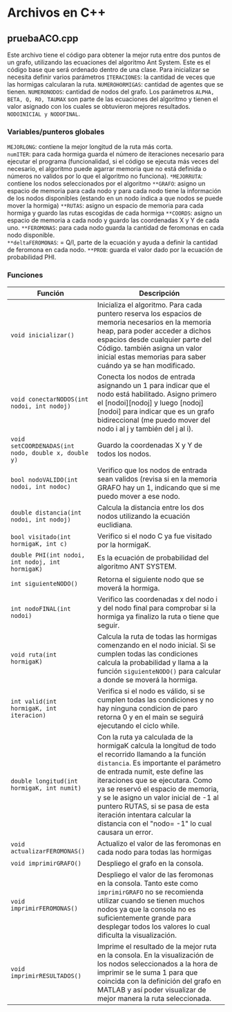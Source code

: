 # Archivos en C++
## pruebaACO.cpp
Este archivo tiene el código para obtener la mejor ruta entre dos puntos de un grafo, utilizando las ecuaciones del algoritmo Ant System. Este es el código base que será ordenado dentro de una clase. Para inicializar se necesita definir varios parámetros `ITERACIONES`: la cantidad de veces que las hormigas calcularan la ruta. `NUMEROHORMIGAS`: cantidad de agentes que se tienen. `NUMERONODOS`: cantidad de nodos del grafo. Los parámetros `ALPHA, BETA, Q, RO, TAUMAX` son parte de las ecuaciones del algoritmo y tienen el valor asignado con los cuales se obtuvieron mejores resultados. `NODOINICIAL y NODOFINAL`.
### Variables/punteros globales
`MEJORLONG`: contiene la mejor longitud de la ruta más corta. <br />
`numITER`: para cada hormiga guarda el número de iteraciones necesario para ejecutar el programa (funcionalidad, si el código se ejecuta más veces del necesario, el algoritmo puede agarrar memoria que no está definida o números no validos por lo que el algoritmo no funciona).
`*MEJORRUTA`: contiene los nodos seleccionados por el algoritmo
`**GRAFO`: asigno un espacio de memoria para cada nodo y para cada nodo tiene la información de los nodos disponibles (estando en un nodo indica a que nodos se puede mover la hormiga)
`**RUTAS`:  asigno un espacio de memoria para cada hormiga y guardo las rutas escogidas de cada hormiga
`**COORDS`: asigno un espacio de memoria a cada nodo y guardo las coordenadas X y Y de cada uno.
`**FEROMONAS`: para cada nodo guarda la cantidad de feromonas en cada nodo disponible.  
`**deltaFEROMONAS`: = Q/l, parte de la ecuación y ayuda a definir la cantidad de feromona en cada nodo. 
`**PROB`: guarda el valor dado por la ecuación de probabilidad PHI.
### Funciones
| Función        |Descripción                                                  	|
|----------------|--------------------------------------------------------------|
|`void inicializar()`|Inicializa el algoritmo. Para cada puntero reserva los espacios de memoria necesarios en la memoria heap, para poder acceder a dichos espacios desde cualquier parte del Código. también asigna un valor inicial estas memorias para saber cuándo ya se han modificado. |          								
|`void conectarNODOS(int nodoi, int nodoj)`|Conecta los nodos de entrada asignando un 1 para indicar que el nodo está habilitado. Asigno primero el [nodoi][nodoj] y luego [nodoj][nodoi] para indicar que es un grafo bidireccional (me puedo mover del nodo i al j y también del j al i). |
|`void setCOORDENADAS(int nodo, double x, double y)`|Guardo la coordenadas X y Y de todos los nodos.| 
|`bool nodoVALIDO(int nodoi, int nodoc)`| Verifico que los nodos de entrada sean validos (revisa si en la memoria GRAFO hay un 1, indicando que si me puedo mover a ese nodo.|
|`double distancia(int nodoi, int nodoj)`|Calcula la distancia entre los dos nodos utilizando la ecuación euclidiana.  |
|`bool visitado(int hormigaK, int c)`|Verifico si el nodo C ya fue visitado por la hormigaK.|
|`double PHI(int nodoi, int nodoj, int hormigaK)`|Es la ecuación de probabilidad del algoritmo ANT SYSTEM. |
|`int siguienteNODO()`|Retorna el siguiente nodo que se moverá la hormiga. |
|`int nodoFINAL(int nodoi)`|Verifico las coordenadas x del nodo i y del nodo final para comprobar si la hormiga ya finalizo la ruta o tiene que seguir. |
|`void ruta(int hormigaK)`|Calcula la ruta de todas las hormigas comenzando en el nodo inicial. Si se cumplen todas las condiciones calcula la probabilidad y llama a la función `siguienteNODO()` para calcular a donde se moverá la hormiga. |
|`int valid(int hormigaK, int iteracion)`|Verifica si el nodo es válido, si se cumplen todas las condiciones y no hay ninguna condicion de paro retorna 0 y en el main se seguirá ejecutando el ciclo while.|
|`double longitud(int hormigaK, int numit)`|Con la ruta ya calculada de la hormigaK calcula la longitud de todo el recorrido llamando a la función `distancia`. Es importante el parámetro de entrada numit, este define las iteraciones que se ejecutara. Como ya se reservó el espacio de memoria, y se le asigno un valor inicial de -1 al puntero RUTAS, si se pasa de esta iteración intentara calcular la distancia con el "nodo= -1" lo cual causara un error. |
|`void actualizarFEROMONAS()`|Actualizo el valor de las feromonas en cada nodo para todas las hormigas|
|`void imprimirGRAFO()`|Despliego el grafo en la consola. |
|`void imprimirFEROMONAS()`|Despliego el valor de las feromonas en la consola. Tanto este como `imprimirGRAFO` no se recomienda utilizar cuando se tienen muchos nodos ya que la consola no es suficientemente grande para desplegar todos los valores lo cual dificulta la visualización.  |
|`void imprimirRESULTADOS()`|Imprime el resultado de la mejor ruta en la consola. En la visualización de los nodos seleccionados a la hora de imprimir se le suma 1 para que coincida con la definición del grafo en MATLAB y así poder visualizar de mejor manera la ruta seleccionada. |

